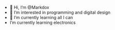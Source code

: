 - 👋 Hi, I’m @Markdox
- 👀 I’m interested in programming and digital design
- 🌱 I’m currently learning all I can
- I’m currently learning electronics

<!---
Markdox/Markdox is a ✨ special ✨ repository because its `README.md` (this file) appears on your GitHub profile.
You can click the Preview link to take a look at your changes.
--->
